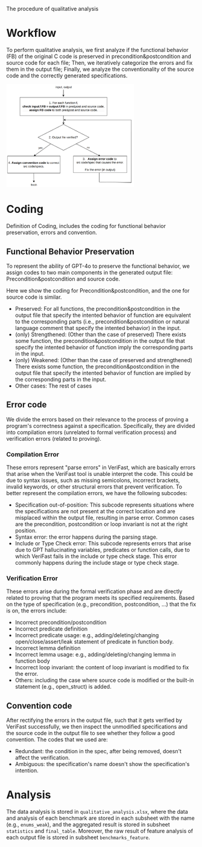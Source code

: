The procedure of qualitative analysis

# Workflow

To perform qualitative analysis, we first analyze if the functional behavior (FB) of the original C code is preserved in precondition&postcondition and source code for each file; Then, we iteratively categorize the errors and fix them in the output file; Finally, we analyze the conventionality of the source code and the correctly generated specifications.

<img src="imgs/workflow.png" alt="workflow" style="zoom: 33%;" />

# Coding

Definition of Coding, includes the coding for functional behavior preservation, errors and convention.

## Functional Behavior Preservation

To represent the ability of GPT-4o to preserve the functional behavior, we assign codes to two main components in the generated output file: Precondition&postcondition and source code.

Here we show the coding for Precondition&postcondition, and the one for source code is similar.

- Preserved: For all functions, the precondition&postcondition in the output file that specify the intented behavior of function are equivalent to the corresponding parts (i.e., precondition&postcondition or natural language comment that specify the intented behavior) in the input.
- (only) Strengthened: (Other than the case of preserved) There exists some function, the precondition&postcondition in the output file that specify the intented behavior of function imply the corresponding parts in the input.
- (only) Weakened: (Other than the case of preserved and strengthened) There exists some function, the precondition&postcondition in the output file that specify the intented behavior of function are implied by the corresponding parts in the input.
- Other cases: The rest of cases

## Error code

We divide the errors based on their relevance to the process of proving a program's correctness against a specification. Specifically, they are divided into compilation errors (unrelated to formal verification process) and verification errors (related to proving).

### Compilation Error

These errors represent "parse errors" in VeriFast, which are basically errors that arise when the VeriFast tool is unable interpret the code. This could be due to syntax issues, such as missing semicolons, incorrect brackets, invalid keywords, or other structural errors that prevent verification. To better represent the compilation errors, we have the following subcodes:

- Specification out-of-position: This subcode represents situations where the specifications are not present at the correct location and are misplaced within the output file, resulting in parse error. Common cases are the precondition, postcondition or loop invariant is not at the right position.
- Syntax error: the error happens during the parsing stage.
- Include or Type Check error: This subcode represents errors that arise due to GPT hallucinating variables, predicates or function calls, due to which VeriFast fails in the include or type check stage. This error commonly happens during the include stage or type check stage.

### Verification Error

These errors arise during the formal verification phase and are directly related to proving that the program meets its specified requirements. Based on the type of specification (e.g., precondition, postcondition, ...) that the fix is on, the errors include:

- Incorrect precondition/postcondition
- Incorrect predicate definition
- Incorrect predicate usage: e.g., adding/deleting/changing open/close/assert/leak statement of predicate in function body.
- Incorrect lemma definition
- Incorrect lemma usage: e.g., adding/deleting/changing lemma in function body
- Incorrect loop invariant: the content of loop invariant is modified to fix the error.
- Others: including the case where source code is modified or the built-in statement (e.g., open_struct) is added.

## Convention code

After rectifying the errors in the output file, such that it gets verified by VeriFast successfully, we then inspect the unmodified specifications and the source code in the output file to see whether they follow a good convention. The codes that we used are:

- Redundant: the condition in the spec, after being removed, doesn't affect the verification. 
- Ambiguous: the specification's name doesn't show the specification's intention.

# Analysis

The data analysis is stored in `qualitative_analysis.xlsx`, where the data and analysis of each benchmark are stored in each subsheet with the name (e.g., `enums_weak`), and the aggregated result is stored in subsheet `statistics` and `final_table`. Moreover, the raw result of feature analysis of each output file is stored in subsheet `benchmarks_feature`.

